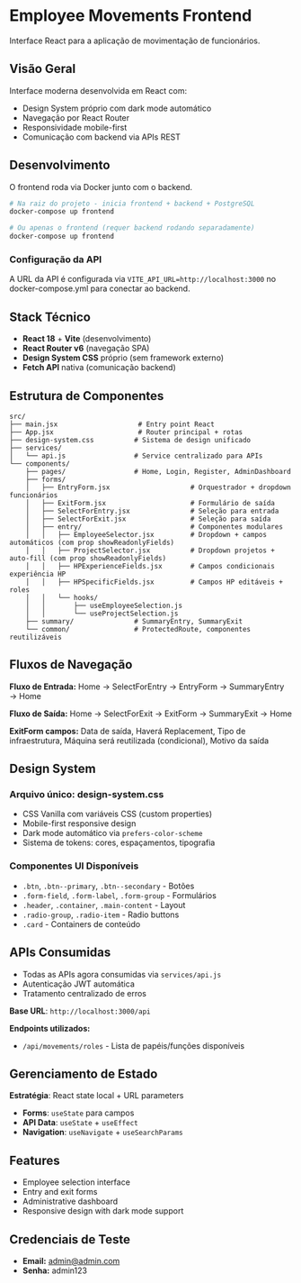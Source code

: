 # Employee Movements Frontend

Interface React para a aplicação de movimentação de funcionários.

## Visão Geral

Interface moderna desenvolvida em React com:
- Design System próprio com dark mode automático
- Navegação por React Router
- Responsividade mobile-first
- Comunicação com backend via APIs REST

## Desenvolvimento

O frontend roda via Docker junto com o backend.

```bash
# Na raiz do projeto - inicia frontend + backend + PostgreSQL
docker-compose up frontend

# Ou apenas o frontend (requer backend rodando separadamente)
docker-compose up frontend
```

### Configuração da API
A URL da API é configurada via `VITE_API_URL=http://localhost:3000` no docker-compose.yml para conectar ao backend.

## Stack Técnico

- **React 18** + **Vite** (desenvolvimento)
- **React Router v6** (navegação SPA)
- **Design System CSS** próprio (sem framework externo)
- **Fetch API** nativa (comunicação backend)

## Estrutura de Componentes

```
src/
├── main.jsx                    # Entry point React
├── App.jsx                     # Router principal + rotas
├── design-system.css          # Sistema de design unificado
├── services/
│   └── api.js                 # Service centralizado para APIs
└── components/
    ├── pages/                 # Home, Login, Register, AdminDashboard
    ├── forms/
    │   ├── EntryForm.jsx                    # Orquestrador + dropdown funcionários
    │   ├── ExitForm.jsx                     # Formulário de saída
    │   ├── SelectForEntry.jsx               # Seleção para entrada
    │   ├── SelectForExit.jsx                # Seleção para saída
    │   ├── entry/                           # Componentes modulares
    │   │   ├── EmployeeSelector.jsx         # Dropdown + campos automáticos (com prop showReadonlyFields)
    │   │   ├── ProjectSelector.jsx          # Dropdown projetos + auto-fill (com prop showReadonlyFields)
    │   │   ├── HPExperienceFields.jsx       # Campos condicionais experiência HP
    │   │   ├── HPSpecificFields.jsx         # Campos HP editáveis + roles
    │   │   └── hooks/
    │   │       ├── useEmployeeSelection.js
    │   │       └── useProjectSelection.js
    ├── summary/               # SummaryEntry, SummaryExit
    └── common/                # ProtectedRoute, componentes reutilizáveis
```

## Fluxos de Navegação

**Fluxo de Entrada:**
Home → SelectForEntry → EntryForm → SummaryEntry → Home

**Fluxo de Saída:**
Home → SelectForExit → ExitForm → SummaryExit → Home

**ExitForm campos:** Data de saída, Haverá Replacement, Tipo de infraestrutura, Máquina será reutilizada (condicional), Motivo da saída

## Design System

### Arquivo único: design-system.css
- CSS Vanilla com variáveis CSS (custom properties)
- Mobile-first responsive design
- Dark mode automático via `prefers-color-scheme`
- Sistema de tokens: cores, espaçamentos, tipografia

### Componentes UI Disponíveis

- `.btn`, `.btn--primary`, `.btn--secondary` - Botões
- `.form-field`, `.form-label`, `.form-group` - Formulários  
- `.header`, `.container`, `.main-content` - Layout
- `.radio-group`, `.radio-item` - Radio buttons
- `.card` - Containers de conteúdo

## APIs Consumidas

- Todas as APIs agora consumidas via `services/api.js`
- Autenticação JWT automática
- Tratamento centralizado de erros

**Base URL**: `http://localhost:3000/api`

**Endpoints utilizados:**
- `/api/movements/roles` - Lista de papéis/funções disponíveis

## Gerenciamento de Estado

**Estratégia**: React state local + URL parameters
- **Forms**: `useState` para campos
- **API Data**: `useState` + `useEffect` 
- **Navigation**: `useNavigate` + `useSearchParams`

## Features

- Employee selection interface
- Entry and exit forms
- Administrative dashboard
- Responsive design with dark mode support

## Credenciais de Teste

- **Email:** admin@admin.com
- **Senha:** admin123